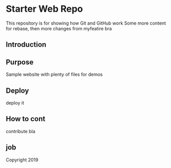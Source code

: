 # Starter Web Repo

This repository is for showing how Git and GitHub work
Some more content for rebase, then more changes from myfeatire bra

## Introduction

## Purpose

Sample website with plenty of files for demos

## Deploy

deploy it


## How to cont

contribute bla

## job

Copyright 2019